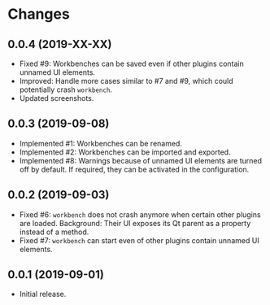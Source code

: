 # Changes

## 0.0.4 (2019-XX-XX)

* Fixed #9: Workbenches can be saved even if other plugins contain unnamed UI elements.
* Improved: Handle more cases similar to #7 and #9, which could potentially crash `workbench`.
* Updated screenshots.

## 0.0.3 (2019-09-08)

* Implemented #1: Workbenches can be renamed.
* Implemented #2: Workbenches can be imported and exported.
* Implemented #8: Warnings because of unnamed UI elements are turned off by default. If required, they can be activated in the configuration.

## 0.0.2 (2019-09-03)

* Fixed #6: `workbench` does not crash anymore when certain other plugins are loaded. Background: Their UI exposes its Qt parent as a property instead of a method.
* Fixed #7: `workbench` can start even of other plugins contain unnamed UI elements.

## 0.0.1 (2019-09-01)

* Initial release.
